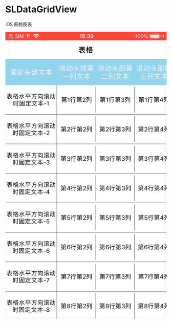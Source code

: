 # SLDataGridView
iOS 网格图表


![image](https://github.com/WSongLin/SLDataGridView/blob/master/SLDataGridDemo/screenshots/网格图表.gif)
